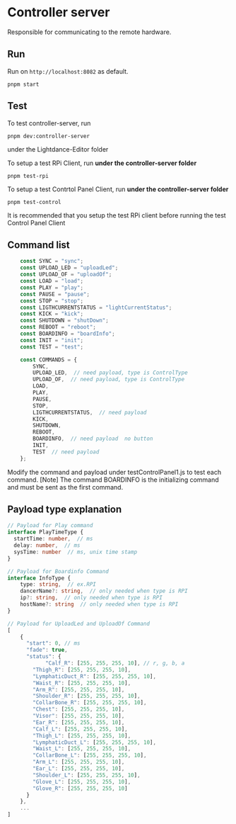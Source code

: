 # Controller server

Responsible for communicating to the remote hardware.

## Run

Run on `http://localhost:8082` as default.

```
pnpm start
```

## Test

To test controller-server, run
```
pnpm dev:controller-server
```
under the Lightdance-Editor folder

To setup a test RPi Client, run **under the controller-server folder**
```
pnpm test-rpi
```

To setup a test Contrtol Panel Client, run **under the controller-server folder**
```
pnpm test-control
```

It is recommended that you setup the test RPi client before running the test Control Panel Client

## Command list
```typescript
    const SYNC = "sync";
    const UPLOAD_LED = "uploadLed";
    const UPLOAD_OF = "uploadOf";
    const LOAD = "load";
    const PLAY = "play";
    const PAUSE = "pause";
    const STOP = "stop";
    const LIGTHCURRENTSTATUS = "lightCurrentStatus";
    const KICK = "kick";
    const SHUTDOWN = "shutDown";
    const REBOOT = "reboot";
    const BOARDINFO = "boardInfo";
    const INIT = "init";
    const TEST = "test";

    const COMMANDS = {
        SYNC,
        UPLOAD_LED,  // need payload, type is ControlType
        UPLOAD_OF,  // need payload, type is ControlType
        LOAD,
        PLAY,  
        PAUSE,
        STOP,
        LIGTHCURRENTSTATUS,  // need payload
        KICK,
        SHUTDOWN,
        REBOOT,
        BOARDINFO,  // need payload  no button
        INIT,
        TEST  // need payload
    };
```

Modify the command and payload under testControlPanel1.js to test each command.
[Note] The command BOARDINFO is the initializing command and must be sent as the first command.

## Payload type explanation
```typescript
// Payload for Play command
interface PlayTimeType {
  startTime: number,  // ms
  delay: number,  // ms
  sysTime: number  // ms, unix time stamp
}

// Payload for Boardinfo Command
interface InfoType {
	type: string,  // ex.RPI
	dancerName?: string,  // only needed when type is RPI
	ip?: string,  // only needed when type is RPI
	hostName?: string  // only needed when type is RPI
}

// Payload for UploadLed and UploadOf Command
[
	{
	  "start": 0, // ms
	  "fade": true,
	  "status": {
			"Calf_R": [255, 255, 255, 10], // r, g, b, a
	    "Thigh_R": [255, 255, 255, 10],
	    "LymphaticDuct_R": [255, 255, 255, 10],
	    "Waist_R": [255, 255, 255, 10],
	    "Arm_R": [255, 255, 255, 10],
	    "Shoulder_R": [255, 255, 255, 10],
	    "CollarBone_R": [255, 255, 255, 10],
	    "Chest": [255, 255, 255, 10],
	    "Visor": [255, 255, 255, 10],
	    "Ear_R": [255, 255, 255, 10],
	    "Calf_L": [255, 255, 255, 10],
	    "Thigh_L": [255, 255, 255, 10],
	    "LymphaticDuct_L": [255, 255, 255, 10],
	    "Waist_L": [255, 255, 255, 10],
	    "CollarBone_L": [255, 255, 255, 10],
	    "Arm_L": [255, 255, 255, 10],
	    "Ear_L": [255, 255, 255, 10],
	    "Shoulder_L": [255, 255, 255, 10],
	    "Glove_L": [255, 255, 255, 10],
	    "Glove_R": [255, 255, 255, 10]
	  }
	},
	...
]
```
